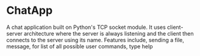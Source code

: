 # ChatApp
A chat application built on Python's TCP socket module. It uses client-server architecture where the server is always listening and the client then connects to the server using its name. Features include, sending a file, message, for list of all possible user commands, type help
